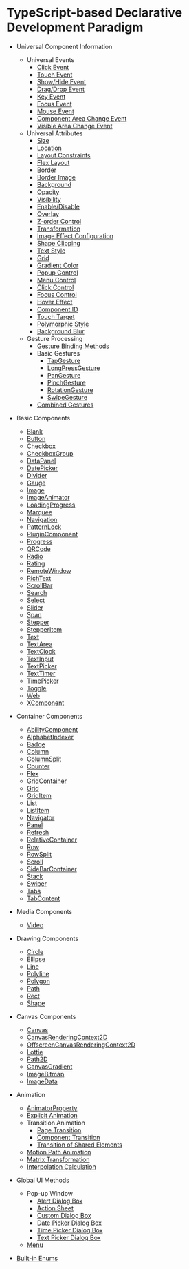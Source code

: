 # TypeScript-based Declarative Development Paradigm

- Universal Component Information
    - Universal Events
        - [Click Event](ts-universal-events-click.md)
        - [Touch Event](ts-universal-events-touch.md)
        - [Show/Hide Event](ts-universal-events-show-hide.md)
        - [Drag/Drop Event](ts-universal-events-drag-drop.md)
        - [Key Event](ts-universal-events-key.md)
        - [Focus Event](ts-universal-focus-event.md)
        - [Mouse Event](ts-universal-mouse-key.md)
        - [Component Area Change Event](ts-universal-component-area-change-event.md)
        - [Visible Area Change Event](ts-universal-component-visible-area-change-event.md)
    - Universal Attributes
        - [Size](ts-universal-attributes-size.md)
        - [Location](ts-universal-attributes-location.md)
        - [Layout Constraints](ts-universal-attributes-layout-constraints.md)
        - [Flex Layout](ts-universal-attributes-flex-layout.md)
        - [Border](ts-universal-attributes-border.md)
        - [Border Image](ts-universal-attributes-border-image.md)
        - [Background](ts-universal-attributes-background.md)
        - [Opacity](ts-universal-attributes-opacity.md)
        - [Visibility](ts-universal-attributes-visibility.md)
        - [Enable/Disable](ts-universal-attributes-enable.md)
        - [Overlay](ts-universal-attributes-overlay.md)
        - [Z-order Control](ts-universal-attributes-z-order.md)
        - [Transformation](ts-universal-attributes-transformation.md)
        - [Image Effect Configuration](ts-universal-attributes-image-effect.md)
        - [Shape Clipping](ts-universal-attributes-sharp-clipping.md)
        - [Text Style](ts-universal-attributes-text-style.md)
        - [Grid](ts-universal-attributes-grid.md)
        - [Gradient Color](ts-universal-attributes-gradient-color.md)
        - [Popup Control](ts-universal-attributes-popup.md)
        - [Menu Control](ts-universal-attributes-menu.md)
        - [Click Control](ts-universal-attributes-click.md)
        - [Focus Control](ts-universal-attributes-focus.md)
        - [Hover Effect](ts-universal-attributes-hover-effect.md)
        - [Component ID](ts-universal-attributes-component-id.md)
        - [Touch Target](ts-universal-attributes-touch-target.md)
        - [Polymorphic Style](ts-universal-attributes-polymorphic-style.md)
        - [Background Blur](ts-universal-attributes-backgroundBlurStyle.md)
    - Gesture Processing
        - [Gesture Binding Methods](ts-gesture-settings.md)
        - Basic Gestures
            - [TapGesture](ts-basic-gestures-tapgesture.md)
            - [LongPressGesture](ts-basic-gestures-longpressgesture.md)
            - [PanGesture](ts-basic-gestures-pangesture.md)
            - [PinchGesture](ts-basic-gestures-pinchgesture.md)
            - [RotationGesture](ts-basic-gestures-rotationgesture.md)
            - [SwipeGesture](ts-basic-gestures-swipegesture.md)
        - [Combined Gestures](ts-combined-gestures.md)
- Basic Components
     - [Blank](ts-basic-components-blank.md)
     - [Button](ts-basic-components-button.md)
     - [Checkbox](ts-basic-components-checkbox.md)
     - [CheckboxGroup](ts-basic-components-checkboxgroup.md)
     - [DataPanel](ts-basic-components-datapanel.md)
     - [DatePicker](ts-basic-components-datepicker.md)
     - [Divider](ts-basic-components-divider.md)
     - [Gauge](ts-basic-components-gauge.md)
     - [Image](ts-basic-components-image.md)
     - [ImageAnimator](ts-basic-components-imageanimator.md)
     - [LoadingProgress](ts-basic-components-loadingprogress.md)
     - [Marquee](ts-basic-components-marquee.md)
     - [Navigation](ts-basic-components-navigation.md)
     - [PatternLock](ts-basic-components-patternlock.md)
     - [PluginComponent](ts-basic-components-plugincomponent.md)
     - [Progress](ts-basic-components-progress.md)
     - [QRCode](ts-basic-components-qrcode.md)
     - [Radio](ts-basic-components-radio.md)
     - [Rating](ts-basic-components-rating.md)
    - [RemoteWindow](ts-basic-components-remotewindow.md)
     - [RichText](ts-basic-components-richtext.md)
     - [ScrollBar](ts-basic-components-scrollbar.md)
     - [Search](ts-basic-components-search.md)
     - [Select](ts-basic-components-select.md)
     - [Slider](ts-basic-components-slider.md)
     - [Span](ts-basic-components-span.md)
     - [Stepper](ts-basic-components-stepper.md)
     - [StepperItem](ts-basic-components-stepperitem.md)
     - [Text](ts-basic-components-text.md)
     - [TextArea](ts-basic-components-textarea.md)
     - [TextClock](ts-basic-components-textclock.md)
     - [TextInput](ts-basic-components-textinput.md)
     - [TextPicker](ts-basic-components-textpicker.md)
     - [TextTimer](ts-basic-components-texttimer.md)
     - [TimePicker](ts-basic-components-timepicker.md)
     - [Toggle](ts-basic-components-toggle.md)
     - [Web](ts-basic-components-web.md)
     - [XComponent](ts-basic-components-xcomponent.md)
- Container Components
    - [AbilityComponent](ts-container-ability-component.md)
    - [AlphabetIndexer](ts-container-alphabet-indexer.md)
    - [Badge](ts-container-badge.md)
    - [Column](ts-container-column.md)
    - [ColumnSplit](ts-container-columnsplit.md)
    - [Counter](ts-container-counter.md)
    - [Flex](ts-container-flex.md)
    - [GridContainer](ts-container-gridcontainer.md)
    - [Grid](ts-container-grid.md)
    - [GridItem](ts-container-griditem.md)
    - [List](ts-container-list.md)
    - [ListItem](ts-container-listitem.md)
    - [Navigator](ts-container-navigator.md)        
    - [Panel](ts-container-panel.md)
    - [Refresh](ts-container-refresh.md)
    - [RelativeContainer](ts-container-relativecontainer.md)
    - [Row](ts-container-row.md)
    - [RowSplit](ts-container-rowsplit.md)
    - [Scroll](ts-container-scroll.md)        
    - [SideBarContainer](ts-container-sidebarcontainer.md)
    - [Stack](ts-container-stack.md)
    - [Swiper](ts-container-swiper.md)
    - [Tabs](ts-container-tabs.md)
    - [TabContent](ts-container-tabcontent.md)
- Media Components

    - [Video](ts-media-components-video.md)
- Drawing Components
    - [Circle](ts-drawing-components-circle.md)
    - [Ellipse](ts-drawing-components-ellipse.md)
    - [Line](ts-drawing-components-line.md)
    - [Polyline](ts-drawing-components-polyline.md)
    - [Polygon](ts-drawing-components-polygon.md)
    - [Path](ts-drawing-components-path.md)
    - [Rect](ts-drawing-components-rect.md)
    - [Shape](ts-drawing-components-shape.md)
- Canvas Components
    - [Canvas](ts-components-canvas-canvas.md)
    - [CanvasRenderingContext2D](ts-canvasrenderingcontext2d.md)
    - [OffscreenCanvasRenderingContext2D](ts-offscreencanvasrenderingcontext2d.md)
    - [Lottie](ts-components-canvas-lottie.md)
    - [Path2D](ts-components-canvas-path2d.md)
    - [CanvasGradient](ts-components-canvas-canvasgradient.md)
    - [ImageBitmap](ts-components-canvas-imagebitmap.md)
    - [ImageData](ts-components-canvas-imagedata.md)
- Animation
    - [AnimatorProperty](ts-animatorproperty.md)
    - [Explicit Animation](ts-explicit-animation.md)
    - Transition Animation
        - [Page Transition](ts-page-transition-animation.md)
        - [Component Transition](ts-transition-animation-component.md)
        - [Transition of Shared Elements](ts-transition-animation-shared-elements.md)
    - [Motion Path Animation](ts-motion-path-animation.md)
    - [Matrix Transformation](ts-matrix-transformation.md)
    - [Interpolation Calculation](ts-interpolation-calculation.md)
- Global UI Methods
    - Pop-up Window
        - [Alert Dialog Box](ts-methods-alert-dialog-box.md)
        - [Action Sheet](ts-methods-action-sheet.md)
        - [Custom Dialog Box](ts-methods-custom-dialog-box.md)
        - [Date Picker Dialog Box](ts-methods-datepicker-dialog.md)
        - [Time Picker Dialog Box](ts-methods-timepicker-dialog.md)
        - [Text Picker Dialog Box](ts-methods-textpicker-dialog.md)
    - [Menu](ts-methods-menu.md)
- [Built-in Enums](ts-appendix-enums.md)
